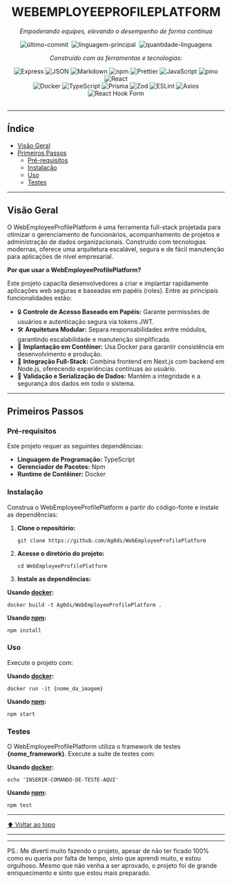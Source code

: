 <div id="top" class="">

<div align="center" class="text-center">
<h1>WEBEMPLOYEEPROFILEPLATFORM</h1>
<p><em>Empoderando equipes, elevando o desempenho de forma contínua</em></p>

<img alt="último-commit" src="https://img.shields.io/github/last-commit/Ag0ds/WebEmployeeProfilePlatform?style=flat&logo=git&logoColor=white&color=0080ff" class="inline-block mx-1" style="margin: 0px 2px;">
<img alt="linguagem-principal" src="https://img.shields.io/github/languages/top/Ag0ds/WebEmployeeProfilePlatform?style=flat&color=0080ff" class="inline-block mx-1" style="margin: 0px 2px;">
<img alt="quantidade-linguagens" src="https://img.shields.io/github/languages/count/Ag0ds/WebEmployeeProfilePlatform?style=flat&color=0080ff" class="inline-block mx-1" style="margin: 0px 2px;">

<p><em>Construído com as ferramentas e tecnologias:</em></p>
<img alt="Express" src="https://img.shields.io/badge/Express-000000.svg?style=flat&logo=Express&logoColor=white">
<img alt="JSON" src="https://img.shields.io/badge/JSON-000000.svg?style=flat&logo=JSON&logoColor=white">
<img alt="Markdown" src="https://img.shields.io/badge/Markdown-000000.svg?style=flat&logo=Markdown&logoColor=white">
<img alt="npm" src="https://img.shields.io/badge/npm-CB3837.svg?style=flat&logo=npm&logoColor=white">
<img alt="Prettier" src="https://img.shields.io/badge/Prettier-F7B93E.svg?style=flat&logo=Prettier&logoColor=black">
<img alt="JavaScript" src="https://img.shields.io/badge/JavaScript-F7DF1E.svg?style=flat&logo=JavaScript&logoColor=black">
<img alt="pino" src="https://img.shields.io/badge/pino-687634.svg?style=flat&logo=pino&logoColor=white">
<img alt="React" src="https://img.shields.io/badge/React-61DAFB.svg?style=flat&logo=React&logoColor=black">
<br>
<img alt="Docker" src="https://img.shields.io/badge/Docker-2496ED.svg?style=flat&logo=Docker&logoColor=white">
<img alt="TypeScript" src="https://img.shields.io/badge/TypeScript-3178C6.svg?style=flat&logo=TypeScript&logoColor=white">
<img alt="Prisma" src="https://img.shields.io/badge/Prisma-2D3748.svg?style=flat&logo=Prisma&logoColor=white">
<img alt="Zod" src="https://img.shields.io/badge/Zod-3E67B1.svg?style=flat&logo=Zod&logoColor=white">
<img alt="ESLint" src="https://img.shields.io/badge/ESLint-4B32C3.svg?style=flat&logo=ESLint&logoColor=white">
<img alt="Axios" src="https://img.shields.io/badge/Axios-5A29E4.svg?style=flat&logo=Axios&logoColor=white">
<img alt="React Hook Form" src="https://img.shields.io/badge/React%20Hook%20Form-EC5990.svg?style=flat&logo=React-Hook-Form&logoColor=white">
</div>

<br>
<hr>

<h2>Índice</h2>
<ul>
<li><a href="#visao-geral">Visão Geral</a></li>
<li><a href="#primeiros-passos">Primeiros Passos</a>
  <ul>
    <li><a href="#pre-requisitos">Pré-requisitos</a></li>
    <li><a href="#instalacao">Instalação</a></li>
    <li><a href="#uso">Uso</a></li>
    <li><a href="#testes">Testes</a></li>
  </ul>
</li>
</ul>

<hr>

<h2 id="visao-geral">Visão Geral</h2>
<p>O WebEmployeeProfilePlatform é uma ferramenta full-stack projetada para otimizar o gerenciamento de funcionários, acompanhamento de projetos e administração de dados organizacionais. Construído com tecnologias modernas, oferece uma arquitetura escalável, segura e de fácil manutenção para aplicações de nível empresarial.</p>

<p><strong>Por que usar o WebEmployeeProfilePlatform?</strong></p>
<p>Este projeto capacita desenvolvedores a criar e implantar rapidamente aplicações web seguras e baseadas em papéis (roles). Entre as principais funcionalidades estão:</p>

<ul>
<li>🔒 <strong>Controle de Acesso Baseado em Papéis:</strong> Garante permissões de usuários e autenticação segura via tokens JWT.</li>
<li>🛠️ <strong>Arquitetura Modular:</strong> Separa responsabilidades entre módulos, garantindo escalabilidade e manutenção simplificada.</li>
<li>🐳 <strong>Implantação em Contêiner:</strong> Usa Docker para garantir consistência em desenvolvimento e produção.</li>
<li>🎯 <strong>Integração Full-Stack:</strong> Combina frontend em Next.js com backend em Node.js, oferecendo experiências contínuas ao usuário.</li>
<li>🧹 <strong>Validação e Serialização de Dados:</strong> Mantém a integridade e a segurança dos dados em todo o sistema.</li>
</ul>

<hr>

<h2 id="primeiros-passos">Primeiros Passos</h2>

<h3 id="pre-requisitos">Pré-requisitos</h3>
<p>Este projeto requer as seguintes dependências:</p>
<ul>
<li><strong>Linguagem de Programação:</strong> TypeScript</li>
<li><strong>Gerenciador de Pacotes:</strong> Npm</li>
<li><strong>Runtime de Contêiner:</strong> Docker</li>
</ul>

<h3 id="instalacao">Instalação</h3>
<p>Construa o WebEmployeeProfilePlatform a partir do código-fonte e instale as dependências:</p>
<ol>
<li>
<p><strong>Clone o repositório:</strong></p>
<pre><code class="language-sh">git clone https://github.com/Ag0ds/WebEmployeeProfilePlatform
</code></pre>
</li>
<li>
<p><strong>Acesse o diretório do projeto:</strong></p>
<pre><code class="language-sh">cd WebEmployeeProfilePlatform
</code></pre>
</li>
<li>
<p><strong>Instale as dependências:</strong></p>
</li>
</ol>

<p><strong>Usando <a href="https://www.docker.com/">docker</a>:</strong></p>
<pre><code class="language-sh">docker build -t Ag0ds/WebEmployeeProfilePlatform .
</code></pre>

<p><strong>Usando <a href="https://www.npmjs.com/">npm</a>:</strong></p>
<pre><code class="language-sh">npm install
</code></pre>

<h3 id="uso">Uso</h3>
<p>Execute o projeto com:</p>

<p><strong>Usando <a href="https://www.docker.com/">docker</a>:</strong></p>
<pre><code class="language-sh">docker run -it {nome_da_imagem}
</code></pre>

<p><strong>Usando <a href="https://www.npmjs.com/">npm</a>:</strong></p>
<pre><code class="language-sh">npm start
</code></pre>

<h3 id="testes">Testes</h3>
<p>O WebEmployeeProfilePlatform utiliza o framework de testes <strong>{nome_framework}</strong>. Execute a suíte de testes com:</p>

<p><strong>Usando <a href="https://www.docker.com/">docker</a>:</strong></p>
<pre><code class="language-sh">echo 'INSERIR-COMANDO-DE-TESTE-AQUI'
</code></pre>

<p><strong>Usando <a href="https://www.npmjs.com/">npm</a>:</strong></p>
<pre><code class="language-sh">npm test
</code></pre>

<hr>
<div align="left"><a href="#top">⬆ Voltar ao topo</a></div>
<hr>
</div>

---
PS.: Me diverti muito fazendo o projeto, apesar de não ter ficado 100% como eu queria por falta de tempo, sinto que aprendi muito, e estou orgulhoso. Mesmo que não venha a ser aprovado, o projeto foi de grande enriquecimento e sinto que estou mais preparado. 
